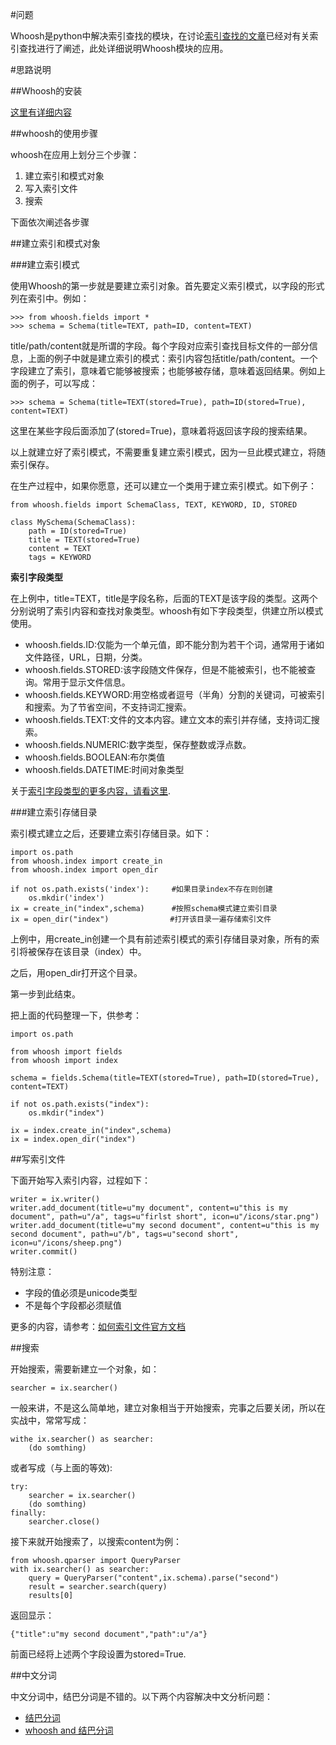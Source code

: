 #问题

Whoosh是python中解决索引查找的模块，在讨论[索引查找的文章](https://github.com/qiwsir/algorithm/blob/master/index_search.md)已经对有关索引查找进行了阐述，此处详细说明Whoosh模块的应用。

#思路说明

##Whoosh的安装

[这里有详细内容](https://github.com/qiwsir/algorithm/blob/master/index_search.md)

##whoosh的使用步骤

whoosh在应用上划分三个步骤：

1. 建立索引和模式对象
2. 写入索引文件
3. 搜索

下面依次阐述各步骤

##建立索引和模式对象

###建立索引模式

使用Whoosh的第一步就是要建立索引对象。首先要定义索引模式，以字段的形式列在索引中。例如：

    >>> from whoosh.fields import *
    >>> schema = Schema(title=TEXT, path=ID, content=TEXT)

title/path/content就是所谓的字段。每个字段对应索引查找目标文件的一部分信息，上面的例子中就是建立索引的模式：索引内容包括title/path/content。一个字段建立了索引，意味着它能够被搜索；也能够被存储，意味着返回结果。例如上面的例子，可以写成：

    >>> schema = Schema(title=TEXT(stored=True), path=ID(stored=True), content=TEXT)

这里在某些字段后面添加了(stored=True)，意味着将返回该字段的搜索结果。

以上就建立好了索引模式，不需要重复建立索引模式，因为一旦此模式建立，将随索引保存。

在生产过程中，如果你愿意，还可以建立一个类用于建立索引模式。如下例子：

    from whoosh.fields import SchemaClass, TEXT, KEYWORD, ID, STORED

    class MySchema(SchemaClass):
        path = ID(stored=True)
        title = TEXT(stored=True)
        content = TEXT
        tags = KEYWORD

**索引字段类型**

在上例中，title=TEXT，title是字段名称，后面的TEXT是该字段的类型。这两个分别说明了索引内容和查找对象类型。whoosh有如下字段类型，供建立所以模式使用。

- whoosh.fields.ID:仅能为一个单元值，即不能分割为若干个词，通常用于诸如文件路径，URL，日期，分类。
- whoosh.fields.STORED:该字段随文件保存，但是不能被索引，也不能被查询。常用于显示文件信息。
- whoosh.fields.KEYWORD:用空格或者逗号（半角）分割的关键词，可被索引和搜索。为了节省空间，不支持词汇搜索。
- whoosh.fields.TEXT:文件的文本内容。建立文本的索引并存储，支持词汇搜索。
- whoosh.fields.NUMERIC:数字类型，保存整数或浮点数。
- whoosh.fields.BOOLEAN:布尔类值
- whoosh.fields.DATETIME:时间对象类型

关于[索引字段类型的更多内容，请看这里](https://pythonhosted.org/Whoosh/schema.html).

###建立索引存储目录

索引模式建立之后，还要建立索引存储目录。如下：

    import os.path
    from whoosh.index import create_in
    from whoosh.index import open_dir

    if not os.path.exists('index'):     #如果目录index不存在则创建
        os.mkdir('index') 
    ix = create_in("index",schema)      #按照schema模式建立索引目录
    ix = open_dir("index")　            #打开该目录一遍存储索引文件

上例中，用create_in创建一个具有前述索引模式的索引存储目录对象，所有的索引将被保存在该目录（index）中。

之后，用open_dir打开这个目录。

第一步到此结束。

把上面的代码整理一下，供参考：

    import os.path

    from whoosh import fields
    from whoosh import index

    schema = fields.Schema(title=TEXT(stored=True), path=ID(stored=True), content=TEXT)
    
    if not os.path.exists("index"):
        os.mkdir("index")

    ix = index.create_in("index",schema)
    ix = index.open_dir("index")

##写索引文件

下面开始写入索引内容，过程如下：

    writer = ix.writer()
    writer.add_document(title=u"my document", content=u"this is my document", path=u"/a", tags=u"firlst short", icon=u"/icons/star.png")
    writer.add_document(title=u"my second document", content=u"this is my second document", path=u"/b", tags=u"second short", icon=u"/icons/sheep.png")
    writer.commit()

特别注意：

- 字段的值必须是unicode类型
- 不是每个字段都必须赋值

更多的内容，请参考：[如何索引文件官方文档](https://pythonhosted.org/Whoosh/indexing.html)

##搜索

开始搜索，需要新建立一个对象，如：

    searcher = ix.searcher()

一般来讲，不是这么简单地，建立对象相当于开始搜索，完事之后要关闭，所以在实战中，常常写成：

    withe ix.searcher() as searcher:
        (do somthing)

或者写成（与上面的等效):

    try:
        searcher = ix.searcher()
        (do somthing)
    finally:
        searcher.close()

接下来就开始搜索了，以搜索content为例：

    from whoosh.qparser import QueryParser
    with ix.searcher() as searcher:
        query = QueryParser("content",ix.schema).parse("second")
        result = searcher.search(query)
        results[0]

返回显示：

    {"title":u"my second document","path":u"/a"}

前面已经将上述两个字段设置为stored=True.

##中文分词

中文分词中，结巴分词是不错的。以下两个内容解决中文分析问题：

- [结巴分词](https://github.com/qiwsir/jieba)
- [whoosh and 结巴分词](https://github.com/qiwsir/algorithm/blob/master/chinesetokenizer.py)
